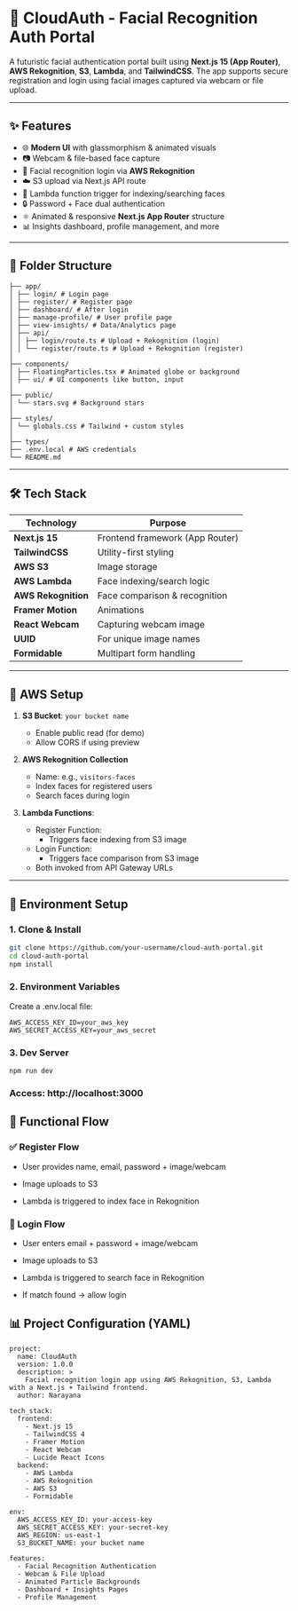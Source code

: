 # 🔐 CloudAuth - Facial Recognition Auth Portal

A futuristic facial authentication portal built using **Next.js 15 (App Router)**, **AWS Rekognition**, **S3**, **Lambda**, and **TailwindCSS**. The app supports secure registration and login using facial images captured via webcam or file upload.

---

## ✨ Features

- 🌐 **Modern UI** with glassmorphism & animated visuals
- 📷 Webcam & file-based face capture
- 🧠 Facial recognition login via **AWS Rekognition**
- ☁️ S3 upload via Next.js API route
- 🧬 Lambda function trigger for indexing/searching faces
- 🔒 Password + Face dual authentication
- ⚛️ Animated & responsive **Next.js App Router** structure
- 📊 Insights dashboard, profile management, and more

---

## 📁 Folder Structure

```
├── app/
│ ├── login/ # Login page
│ ├── register/ # Register page
│ ├── dashboard/ # After login
│ ├── manage-profile/ # User profile page
│ ├── view-insights/ # Data/Analytics page
│ ├── api/
│ │ ├── login/route.ts # Upload + Rekognition (login)
│ │ └── register/route.ts # Upload + Rekognition (register)
│
├── components/
│ ├── FloatingParticles.tsx # Animated globe or background
│ ├── ui/ # UI components like button, input
│
├── public/
│ └── stars.svg # Background stars
│
├── styles/
│ └── globals.css # Tailwind + custom styles
│
├── types/
├── .env.local # AWS credentials
└── README.md
```


---

## 🛠️ Tech Stack

| Technology       | Purpose                            |
|------------------|-------------------------------------|
| **Next.js 15**    | Frontend framework (App Router)     |
| **TailwindCSS**   | Utility-first styling               |
| **AWS S3**        | Image storage                       |
| **AWS Lambda**    | Face indexing/search logic          |
| **AWS Rekognition** | Face comparison & recognition     |
| **Framer Motion** | Animations                          |
| **React Webcam**  | Capturing webcam image              |
| **UUID**          | For unique image names              |
| **Formidable**    | Multipart form handling             |

---

## 🔐 AWS Setup

1. **S3 Bucket**: `your bucket name`
   - Enable public read (for demo)
   - Allow CORS if using preview

2. **AWS Rekognition Collection**
   - Name: e.g., `visitors-faces`
   - Index faces for registered users
   - Search faces during login

3. **Lambda Functions**:
   - Register Function:
     - Triggers face indexing from S3 image
   - Login Function:
     - Triggers face comparison from S3 image
   - Both invoked from API Gateway URLs

---

## 🔧 Environment Setup

### 1. Clone & Install

```bash
git clone https://github.com/your-username/cloud-auth-portal.git
cd cloud-auth-portal
npm install
```
### 2. Environment Variables
Create a .env.local file:
```
AWS_ACCESS_KEY_ID=your_aws_key
AWS_SECRET_ACCESS_KEY=your_aws_secret
```

### 3. Dev Server
```
npm run dev
```

### Access: http://localhost:3000


## 📸 Functional Flow
### ✅ Register Flow
  - User provides name, email, password + image/webcam
  - Image uploads to S3

  - Lambda is triggered to index face in Rekognition

### 🔐 Login Flow
  - User enters email + password + image/webcam

  - Image uploads to S3

  - Lambda is triggered to search face in Rekognition

  - If match found → allow login

## 📊 Project Configuration (YAML)
```
project:
  name: CloudAuth
  version: 1.0.0
  description: >
    Facial recognition login app using AWS Rekognition, S3, Lambda with a Next.js + Tailwind frontend.
  author: Narayana

tech_stack:
  frontend:
    - Next.js 15
    - TailwindCSS 4
    - Framer Motion
    - React Webcam
    - Lucide React Icons
  backend:
    - AWS Lambda
    - AWS Rekognition
    - AWS S3
    - Formidable

env:
  AWS_ACCESS_KEY_ID: your-access-key
  AWS_SECRET_ACCESS_KEY: your-secret-key
  AWS_REGION: us-east-1
  S3_BUCKET_NAME: your bucket name

features:
  - Facial Recognition Authentication
  - Webcam & File Upload
  - Animated Particle Backgrounds
  - Dashboard + Insights Pages
  - Profile Management
```

